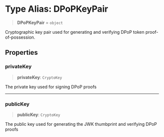 # Type Alias: DPoPKeyPair

> **DPoPKeyPair** = `object`

Cryptographic key pair used for generating and verifying DPoP token proof-of-possession.

## Properties

### privateKey

> **privateKey**: `CryptoKey`

The private key used for signing DPoP proofs

***

### publicKey

> **publicKey**: `CryptoKey`

The public key used for generating the JWK thumbprint and verifying DPoP proofs
